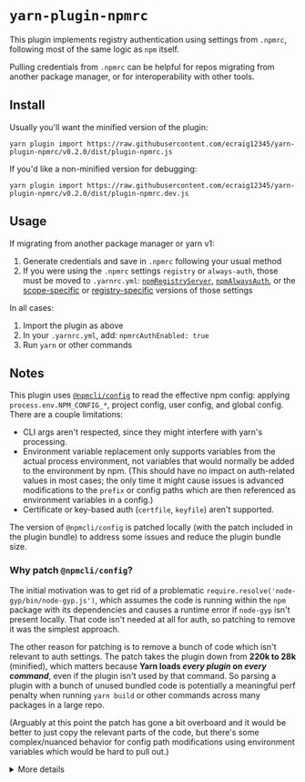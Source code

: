 # `yarn-plugin-npmrc`

This plugin implements registry authentication using settings from `.npmrc`, following most of the same logic as `npm` itself.

Pulling credentials from `.npmrc` can be helpful for repos migrating from another package manager, or for interoperability with other tools.

## Install

Usually you'll want the minified version of the plugin:

```
yarn plugin import https://raw.githubusercontent.com/ecraig12345/yarn-plugin-npmrc/v0.2.0/dist/plugin-npmrc.js
```

If you'd like a non-minified version for debugging:

```
yarn plugin import https://raw.githubusercontent.com/ecraig12345/yarn-plugin-npmrc/v0.2.0/dist/plugin-npmrc.dev.js
```

## Usage

If migrating from another package manager or yarn v1:

1. Generate credentials and save in `.npmrc` following your usual method
1. If you were using the `.npmrc` settings `registry` or `always-auth`, those must be moved to `.yarnrc.yml`: [`npmRegistryServer`](https://yarnpkg.com/configuration/yarnrc#npmRegistryServer), [`npmAlwaysAuth`](https://yarnpkg.com/configuration/yarnrc#npmAlwaysAuth), or the [scope-specific](https://yarnpkg.com/configuration/yarnrc#npmScopes) or [registry-specific](https://yarnpkg.com/configuration/yarnrc#npmRegistries) versions of those settings

In all cases:

1. Import the plugin as above
1. In your `.yarnrc.yml`, add: `npmrcAuthEnabled: true`
1. Run `yarn` or other commands

## Notes

This plugin uses [`@npmcli/config`](https://www.npmjs.com/package/@npmcli/config) to read the effective npm config: applying `process.env.NPM_CONFIG_*`, project config, user config, and global config. There are a couple limitations:

- CLI args aren't respected, since they might interfere with yarn's processing.
- Environment variable replacement only supports variables from the actual process environment, not variables that would normally be added to the environment by npm. (This should have no impact on auth-related values in most cases; the only time it might cause issues is advanced modifications to the `prefix` or config paths which are then referenced as environment variables in a config.)
- Certificate or key-based auth (`certfile`, `keyfile`) aren't supported.

The version of `@npmcli/config` is patched locally (with the patch included in the plugin bundle) to address some issues and reduce the plugin bundle size.

### Why patch `@npmcli/config`?

The initial motivation was to get rid of a problematic `require.resolve('node-gyp/bin/node-gyp.js')`, which assumes the code is running within the `npm` package with its dependencies and causes a runtime error if `node-gyp` isn't present locally. That code isn't needed at all for auth, so patching to remove it was the simplest approach.

The other reason for patching is to remove a bunch of code which isn't relevant to auth settings. The patch takes the plugin down from **220k to 28k** (minified), which matters because **Yarn loads _every plugin_ on _every command_**, even if the plugin isn't used by that command. So parsing a plugin with a bunch of unused bundled code is potentially a meaningful perf penalty when running `yarn build` or other commands across many packages in a large repo.

(Arguably at this point the patch has gone a bit overboard and it would be better to just copy the relevant parts of the code, but there's some complex/nuanced behavior for config path modifications using environment variables which would be hard to pull out.)

<details><summary>More details</summary>

#### What's patched

- Remove all unneeded option `definitions` (including the one referencing `node-gyp`) and logic specific to those options
- Pass in the workspace/package and project roots (since yarn has already found these) and remove all the logic and dependencies related to finding `package.json` and matching its `workspaces` globs (allows removing large glob-related dependencies)
- Remove option definition descriptions and related logging code
- Remove CLI arg support
- Remove all unused methods
- Add partial typing support (not included in bundle) for easier development

#### Updating the patch

It's cleaner to make a fresh patch directory and use `git apply` to apply previous changes, rather than running `yarn patch -u` which adds a second patch file on top of the first one.

1. Optionally, if you need to update the version of `@npmcli/config`, change its version in `package.json` from the patch to the latest registry version, and run `yarn`
1. `yarn patch @npmcli/config`
1. Open the patch directory in an editor window. In that directory:
   1. `git init` and commit all the files (optional, but it can be helpful to see the diff against the original code while editing)
   1. Copy the full path of the previous patch (under `yarn-plugin-npmrc/.yarn/patches`)
   1. Run `git apply <patch-path>` and fix any conflicts (optionally commit if you want a diff with your next changes)
   1. Make any further changes
   1. `rm -rf .git` to avoid including the temp git metadata in the patch!
1. Run the `yarn patch-commit` command from the output
1. Delete the old patch file
1. Don't forget to run `yarn` again to apply the new patch and update the lock file!

</details>
